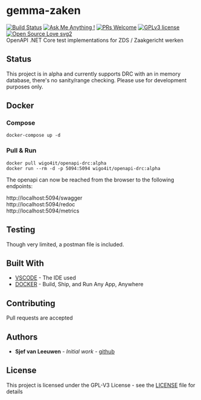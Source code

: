 # gemma-zaken
[![Build Status](https://travis-ci.org/sjefvanleeuwen/gemma-zaken.svg?branch=master)](https://travis-ci.org/sjefvanleeuwen/gemma-zaken)
[![Ask Me Anything !](https://img.shields.io/badge/Ask%20me-anything-1abc9c.svg)](https://GitHub.com/Naereen/ama)
[![PRs Welcome](https://img.shields.io/badge/PRs-welcome-brightgreen.svg?style=flat-square)](http://makeapullrequest.com)
[![GPLv3 license](https://img.shields.io/badge/License-GPLv3-blue.svg)](http://perso.crans.org/besson/LICENSE.html)
[![Open Source Love svg2](https://badges.frapsoft.com/os/v2/open-source.svg?v=103)](https://github.com/ellerbrock/open-source-badges/)  
OpenAPI .NET Core test implementations for ZDS / Zaakgericht werken

## Status

This project is in alpha and currently supports DRC with an in memory database, there's no sanity/range checking. Please use for development purposes only.

## Docker

### Compose

```
docker-compose up -d
```

### Pull & Run

```
docker pull wigo4it/openapi-drc:alpha
docker run --rm -d -p 5094:5094 wigo4it/openapi-drc:alpha
```

The openapi can now be reached from the browser to the following endpoints:

http://localhost:5094/swagger  
http://localhost:5094/redoc  
http://localhost:5094/metrics  

## Testing

Though very limited, a postman file is included.

## Built With

* [VSCODE](https://code.visualstudio.com/) - The IDE used
* [DOCKER](https://www.docker.com/) - Build, Ship, and Run Any App, Anywhere

## Contributing

Pull requests are accepted

## Authors

* **Sjef van Leeuwen** - *Initial work* - [github](https://github.com/sjefvanleeuwen)

## License

This project is licensed under the GPL-V3 License - see the [LICENSE](LICENSE) file for details
